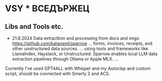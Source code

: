# VSY * ВСЕДЪРЖЕЦ
## Libs and Tools etc.

* 21.8.2024
Data extracttion and processing from docs and imgs: https://github.com/katanaml/sparrow
... forms, invoices, receipts, and other unstructured data sources. ... using tools and frameworks like LlamaIndex, Haystack, or Unstructured. Sparrow enables local LLM data extraction pipelines through Ollama or Apple MLX. ...

Currently I've used GPT4ALL with Whisper and my Autoclap and custom script, should be connected with Smarty 2 and ACS.

